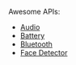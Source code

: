 

Awesome APIs:

- [Audio](/apis/audio/)
- [Battery](/apis/battery/)
- [Bluetooth](/apis/bluetooth/)
- [Face Detector](/apis/face-detector/)
